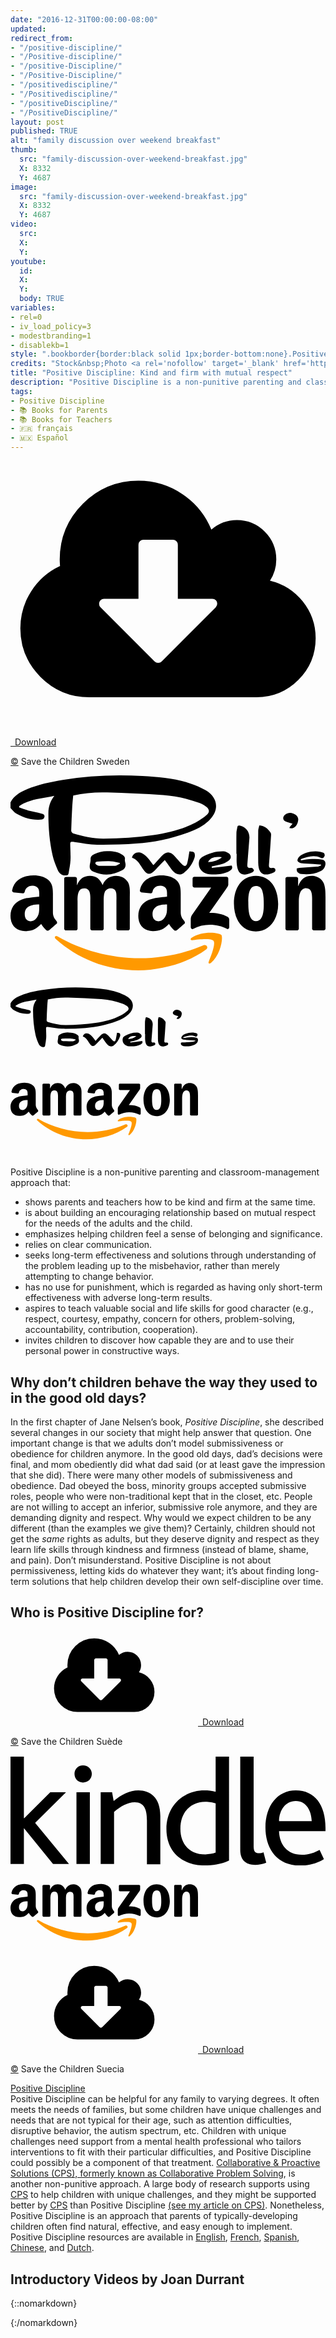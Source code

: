 ```yaml
---
date: "2016-12-31T00:00:00-08:00"
updated:
redirect_from:
- "/positive-discipline/"
- "/Positive-discipline/"
- "/positive-Discipline/"
- "/Positive-Discipline/"
- "/positivediscipline/"
- "/Positivediscipline/"
- "/positiveDiscipline/"
- "/PositiveDiscipline/"
layout: post
published: TRUE
alt: "family discussion over weekend breakfast"
thumb:
  src: "family-discussion-over-weekend-breakfast.jpg"
  X: 8332
  Y: 4687
image:
  src: "family-discussion-over-weekend-breakfast.jpg"
  X: 8332
  Y: 4687
video:
  src: 
  X: 
  Y: 
youtube:
  id:
  X:
  Y:
  body: TRUE
variables:
- rel=0
- iv_load_policy=3
- modestbranding=1
- disablekb=1
style: ".bookborder{border:black solid 1px;border-bottom:none}.PositiveDisciplineLink{height:1.3125em}.PositiveDisciplineLink>span{font-size:.8125em}p~ul{margin-top:-1.25rem}"
credits: "Stock&nbsp;Photo <a rel='nofollow' target='_blank' href='https://www.dreamstime.com/stock-photo-pleasant-family-having-lively-conversation-emotional-boy-his-sitting-table-breakfast-image89633567'>&copy;</a>&nbsp;Viacheslav&nbsp;Iacobchuk"
title: "Positive Discipline: Kind and firm with mutual respect"
description: "Positive Discipline is a non-punitive parenting and classroom management approach emphasizing mutual respect, and encouraging adults to be kind and firm."
tags:
- Positive Discipline
- 📚 Books for Parents
- 📚 Books for Teachers
- 🇫🇷 français
- 🇲🇽 Español
---
```

<div class="float right side">
	<div>
		<a class="download" rel="nofollow" href="{{site.url}}/Positive-Discipline-in-Everyday-Parenting.pdf" download="CDavidMaxey.com-Positive-Discipline-in-Everyday-Parenting.pdf">
			<amp-img alt="Positive Discipline in Everyday Parenting" width="414" height="586" src="{{site.cache}}/books/Positive-Discipline-in-Everyday-Parenting.jpg" sizes="8.625rem"></amp-img>
			<div><svg id="svg-download" class="fontawesome" xmlns="http://www.w3.org/2000/svg" viewBox="0 0 2048 1792"><path d="M1344 928q0-14-9-23t-23-9h-224v-352q0-13-9.5-22.5t-22.5-9.5h-192q-13 0-22.5 9.5t-9.5 22.5v352h-224q-13 0-22.5 9.5t-9.5 22.5q0 14 9 23l352 352q9 9 23 9t23-9l351-351q10-12 10-24zm640 224q0 159-112.5 271.5t-271.5 112.5h-1088q-185 0-316.5-131.5t-131.5-316.5q0-130 70-240t188-165q-2-30-2-43 0-212 150-362t362-150q156 0 285.5 87t188.5 231q71-62 166-62 106 0 181 75t75 181q0 76-41 138 130 31 213.5 135.5t83.5 238.5z"/></svg>&ensp;Download</div>
		</a>
		<p class="credits"><a rel="nofollow noreferrer" target="_blank" href="https://resourcecentre.savethechildren.net/library/positive-discipline-everyday-parenting-pdep-fourth-edition">&copy;</a>&nbsp;Save the Children Sweden</p>
	</div>
	<div>
		<amp-img alt="Positive Discipline by Jane Nelsen, Ed.D." width="414" height="639" src="{{site.cache}}/books/Positive-Discipline-by-Jane-Nelsen.jpg" sizes="calc(8.625rem - 2px)" class="bookborder"></amp-img>
		<div class="merchants">
			<a class="powells" title="Powells" rel="nofollow noreferrer" target="_blank" href="http://www.powells.com/book/positive-discipline-2006-edition-9780345487674"><svg id="svg-powells" xmlns="http://www.w3.org/2000/svg" viewBox="0 0 255.99782 81.464424"><title>Powells</title><path d="M0 21.91c2.667-5.217 7.291-8.073 12.443-10.271 9.654-4.121 19.845-6.229 30.132-7.948 21.438-3.582 43.026-4.37 64.69-3.165 13.127.73 26.272 1.685 38.83 6.022 4.306 1.487 8.609 3.258 12.518 5.569 10.253 6.062 11.241 16.408 2.608 24.655-4.647 4.44-10.327 7.172-16.253 9.394-13.779 5.167-28.098 8.115-42.709 9.264-10.612.834-21.298 1.071-31.945.964-6.023-.06-12.048-1.251-18.043-2.124-3.692-.538-3.774-.616-3.701 3.232.072 3.814.401 7.641.183 11.437-.203 3.528-.94 7.03-1.519 10.531-.316 1.914-1.778 2.144-3.354 1.928-2.751-.376-4.571-2.204-5.55-4.527-1.62-3.844-3.229-7.773-4.128-11.826-2.521-11.353-3.475-22.899-3.413-34.531.027-4.979 1.481-9.462 4.817-13.873-10.079 2.244-20.162 2.552-28.555 8.371l-.017 1.059c2.827.943 5.618 2.019 8.491 2.792 3.071.826 6.24 1.28 9.322 2.072 1.268.326 2.983.633 2.758 2.568-.224 1.929-1.671 2.322-3.395 2.452-7.177.544-13.713-1.506-19.789-5.05-1.727-1.008-2.961-2.859-4.421-4.323v-4.672zm50.969-5.535c-.277 3-.624 5.781-.774 8.572-.359 6.676-.673 13.356-.86 20.039-.02.715.783 1.919 1.439 2.116 8.132 2.442 16.352 4.347 24.944 4.285 13.557-.098 27.064-.795 40.469-2.883 11.948-1.86 23.658-4.653 34.453-10.306 3.199-1.675 6.231-3.814 8.977-6.165 2.326-1.992 2.1-4.476-.344-6.38-1.748-1.361-3.775-2.506-5.852-3.28-9.446-3.519-19.265-5.73-29.281-6.409-15.132-1.026-30.301-1.553-45.461-2.106-9.272-.338-18.486.432-27.71 2.517zm92.698 54.862c-.806 2.899-2.078 3.183-4.27 1.047-2.055-2.001-3.812-4.303-5.774-6.403-4.011-4.295-6.943-4.305-10.974-.043-2.185 2.31-4.294 4.69-6.422 7.022-.247-.157-.41-.21-.495-.323-1.363-1.796-2.582-3.724-4.11-5.363-1.351-1.449-2.875-2.922-4.619-3.78-3.741-1.841-7.357-.216-8.284 3.496 3.559 1.119 5.617 3.875 7.42 6.946.862 1.468 1.821 2.91 2.936 4.191 2.037 2.343 4.114 2.638 6.524.697 1.858-1.496 3.385-3.402 5.064-5.122 1.53-1.567 3.065-3.129 4.721-4.819l2.095 2.894c1.412 1.953 2.713 4 4.26 5.84 2.701 3.214 6.281 3.984 9.025 1.8 4.222-3.359 7.334-7.629 8.894-12.83.352-1.175.223-3.134-.525-3.832-.887-.826-2.682-.679-3.709-.881-.643 3.578-.959 6.587-1.757 9.463zm-64.616-9.695c4.481-.044 8.504.57 12.042 3.044 1.252.876 2.209 1.805 1.875 3.627-.185 1.012.188 2.145.402 3.204.487 2.414-.213 4.382-2.35 5.589-7.67 4.335-15.623 4.809-23.682 1.239-2.683-1.188-3.278-2.804-2.854-5.693.214-1.458.688-2.929.605-4.369-.135-2.34 1.324-3.29 3.004-4.186 3.517-1.874 7.298-2.558 10.958-2.455zm9.926 10.231l-.213-.71c-2.434-.438-4.856-1.145-7.303-1.249-3.693-.157-7.406.062-11.104.244-.532.026-1.429.729-1.443 1.144-.018.52.608 1.191 1.125 1.565.54.391 1.276.696 1.933.708 4.388.079 8.783.205 13.162.006 1.303-.059 2.562-1.11 3.843-1.708zm112.346-26.798c-.076 8.609-.071 17.219-.005 25.829.071 9.19 4.499 11.949 12.722 8.012.21-.101.487-.159.607-.327.28-.391.677-.833.685-1.26.034-2.053-1.45-2.132-2.912-1.984-1.997.202-2.537-.567-2.372-2.548.662-7.972 1.184-15.956 1.717-23.938.048-.735.04-1.652-.343-2.208-2.128-3.081-4.71-5.579-9.195-5.946-.332 1.535-.892 2.95-.904 4.37zm-17.517 18.747c0 2.562-.156 5.135.028 7.683.648 8.995 4.436 11.196 12.581 7.431.141-.065.332-.093.415-.201.377-.497 1.077-1.08 1-1.514-.116-.649-.692-1.325-1.253-1.75-.358-.271-1.057-.204-1.58-.131-2.144.302-2.699-.657-2.524-2.678.615-7.118 1.064-14.251 1.673-21.37.423-4.952-2.604-9.141-7.497-10.323-1.331-.321-2.098-.177-2.319 1.285-.231 1.528-.694 3.047-.717 4.576-.087 5.663-.035 11.329-.035 16.994l.228-.002zm-20.15 11.476c5.338-.647 10.676-1.296 16.098-1.954.887 1.969.473 3.266-1.933 4.577-4.446 2.424-9.315 2.78-14.249 2.653-1.16-.029-2.337-.134-3.471-.37-5.032-1.049-8.079-5.692-6.773-10.678.313-1.194 1.47-2.451 2.577-3.104 5.313-3.133 11.104-4.823 17.298-4.645 1.365.039 2.85.78 4.021 1.578 2.184 1.486 2.44 3.969.433 5.736-1.456 1.282-3.325 2.274-5.179 2.886-2.91.961-5.961 1.492-8.953 2.205l.131 1.116zm-3.08-4.699c4.098-.32 7.787-1.201 11.249-3.991-6.035-.822-9.627.46-11.249 3.991zm75.343-2.473c5.354-1.804 10.709-3.672 16.382-1.021 1.79.835 2.518-.546 3.001-1.646.255-.583-.23-2.053-.786-2.341-5.19-2.692-15.566-1.137-19.782 2.985-.85.83-1.729 2.396-1.492 3.347.22.883 1.855 1.843 2.97 1.991 3.223.429 6.498.445 9.75.662 2.132.142 4.261.348 6.391.525l.039.694c-1.144.337-2.271.879-3.435.975-4.717.386-9.448.61-14.168.957-.772.057-2.136.367-2.165.666-.091.911.06 2.125.631 2.755.72.795 1.908 1.489 2.961 1.603 5.322.576 10.562.182 15.485-2.179 2.134-1.023 3.642-2.639 4.144-5.03.517-2.466-.253-4.146-2.689-4.578-2.635-.466-5.382-.548-8.063-.426-3.037.139-6.057.689-9.084 1.062l-.09-1.001zm-9.124-25.131c.973 0 2.077.301 2.897-.055 2.807-1.217 3.849-3.833 4.134-6.586.236-2.291-1.197-4.007-3.276-4.916-2.474-1.081-5.016-1.23-7.27.561-2.546 2.022-2.084 4.76.953 5.855 1.516.547 3.084.952 4.989 1.531l-2.398 2.844-.029.766z"/></svg></a>
			<a class="amazon" title="Amazon" rel="nofollow noreferrer" target="_blank" href="https://www.amazon.com/dp/0345487672"><svg id="svg-amazon" xmlns="http://www.w3.org/2000/svg" viewBox="0 0 602.28 181.499"><title>Amazon</title><path fill="#f90" d="M373.642 141.938c-34.999 25.797-85.729 39.561-129.406 39.561-61.243 0-116.377-22.651-158.088-60.325-3.277-2.963-.341-7 3.592-4.693 45.014 26.191 100.673 41.947 158.166 41.947 38.775 0 81.429-8.022 120.65-24.67 5.925-2.517 10.88 3.88 5.086 8.18M388.193 125.29c-4.457-5.715-29.573-2.7-40.846-1.363-3.434.419-3.959-2.569-.865-4.719 20.003-14.078 52.827-10.015 56.655-5.296 3.828 4.745-.996 37.647-19.794 53.351-2.884 2.412-5.637 1.127-4.352-2.071 4.221-10.539 13.685-34.161 9.202-39.902"/><path fill-rule="evenodd" d="M348.133 19.82v-13.685c0-2.071 1.573-3.461 3.461-3.461h61.269c1.966 0 3.539 1.416 3.539 3.461v11.719c-.026 1.966-1.678 4.536-4.614 8.599l-31.749 45.329c11.798-.288 24.251 1.468 34.947 7.498 2.412 1.363 3.067 3.356 3.251 5.322v14.603c0 1.992-2.202 4.326-4.509 3.12-18.85-9.884-43.887-10.959-64.729.105-2.124 1.154-4.352-1.154-4.352-3.146v-13.869c0-2.228.026-6.03 2.255-9.412l36.782-52.748h-32.011c-1.966 0-3.539-1.389-3.539-3.434M124.635 105.208h-18.64c-1.783-.131-3.198-1.468-3.33-3.172v-95.665c0-1.914 1.599-3.434 3.592-3.434h17.382c1.809.079 3.251 1.468 3.382 3.198v12.505h.341c4.536-12.086 13.056-17.723 24.539-17.723 11.666 0 18.955 5.637 24.198 17.723 4.509-12.086 14.76-17.723 25.745-17.723 7.813 0 16.359 3.225 21.576 10.461 5.899 8.049 4.693 19.741 4.693 29.992l-.026 60.377c0 1.914-1.599 3.461-3.592 3.461h-18.614c-1.861-.131-3.356-1.625-3.356-3.461v-50.703c0-4.037.367-14.105-.524-17.932-1.389-6.423-5.558-8.232-10.959-8.232-4.509 0-9.228 3.015-11.142 7.839-1.914 4.824-1.73 12.899-1.73 18.326v50.703c0 1.914-1.599 3.461-3.592 3.461h-18.614c-1.888-.131-3.356-1.625-3.356-3.461l-.026-50.703c0-10.67 1.757-26.374-11.483-26.374-13.397 0-12.872 15.311-12.872 26.374v50.703c0 1.914-1.599 3.461-3.592 3.461M469.15.918c27.659 0 42.629 23.752 42.629 53.954 0 29.179-16.543 52.329-42.629 52.329-27.161 0-41.947-23.752-41.947-53.351 0-29.782 14.97-52.932 41.947-52.932m.157 19.532c-13.738 0-14.603 18.719-14.603 30.385 0 11.693-.184 36.651 14.445 36.651 14.445 0 15.127-20.135 15.127-32.404 0-8.075-.341-17.723-2.779-25.378-2.097-6.659-6.266-9.255-12.191-9.255M547.644 105.208h-18.562c-1.861-.131-3.356-1.625-3.356-3.461l-.026-95.691c.157-1.757 1.704-3.12 3.592-3.12h17.277c1.625.079 2.962 1.18 3.33 2.674v14.629h.341c5.217-13.082 12.532-19.322 25.404-19.322 8.363 0 16.517 3.015 21.76 11.273 4.876 7.655 4.876 20.528 4.876 29.782v60.22c-.21 1.678-1.757 3.015-3.592 3.015h-18.693c-1.704-.131-3.12-1.389-3.303-3.015v-51.962c0-10.461 1.206-25.771-11.667-25.771-4.535 0-8.704 3.041-10.775 7.655-2.622 5.846-2.962 11.667-2.962 18.116v51.516c-.026 1.914-1.652 3.461-3.644 3.461M299.291 59.512c0 7.262.184 13.318-3.487 19.767-2.962 5.243-7.682 8.468-12.899 8.468-7.157 0-11.352-5.453-11.352-13.502 0-15.887 14.236-18.771 27.737-18.771v4.037m18.797 45.434c-1.232 1.101-3.015 1.18-4.404.446-6.187-5.138-7.314-7.524-10.696-12.427-10.225 10.434-17.487 13.554-30.726 13.554-15.704 0-27.895-9.674-27.895-29.048 0-15.127 8.18-25.43 19.872-30.464 10.12-4.457 24.251-5.243 35.052-6.476v-2.412c0-4.431.341-9.674-2.281-13.502-2.255-3.434-6.607-4.85-10.461-4.85-7.105 0-13.423 3.644-14.97 11.195-.315 1.678-1.547 3.33-3.251 3.408l-18.063-1.94c-1.521-.341-3.225-1.573-2.779-3.906 4.142-21.917 23.962-28.524 41.685-28.524 9.071 0 20.921 2.412 28.078 9.281 9.071 8.468 8.206 19.767 8.206 32.063v29.048c0 8.73 3.618 12.558 7.026 17.277 1.18 1.678 1.442 3.697-.079 4.955-3.801 3.172-10.565 9.071-14.288 12.374l-.026-.052M54.924 59.512c0 7.262.183 13.318-3.487 19.767-2.963 5.243-7.655 8.468-12.899 8.468-7.157 0-11.326-5.453-11.326-13.502 0-15.887 14.236-18.771 27.711-18.771v4.037m18.797 45.434c-1.232 1.101-3.015 1.18-4.404.446-6.187-5.138-7.288-7.524-10.696-12.427-10.225 10.434-17.46 13.554-30.726 13.554-15.678 0-27.895-9.674-27.895-29.048 0-15.127 8.206-25.43 19.872-30.464 10.12-4.457 24.251-5.243 35.052-6.476v-2.412c0-4.431.341-9.674-2.255-13.502-2.281-3.434-6.633-4.85-10.461-4.85-7.105 0-13.449 3.644-14.996 11.195-.315 1.678-1.547 3.33-3.225 3.408l-18.09-1.94c-1.521-.341-3.198-1.573-2.779-3.906 4.168-21.917 23.962-28.524 41.685-28.524 9.071 0 20.921 2.412 28.078 9.281 9.071 8.468 8.206 19.767 8.206 32.063v29.048c0 8.73 3.618 12.558 7.026 17.277 1.206 1.678 1.468 3.697-.052 4.955-3.801 3.172-10.565 9.071-14.288 12.374l-.052-.052"/></svg></a>
		</div>
	</div>
	<div>
		<amp-img alt="Positive Discipline in the Classroom by Jane Nelsen, Ed.D. and Lynn Lott, M.A." width="414" height="520" src="{{site.cache}}/books/Positive-Discipline-in-the-Classroom-by-Jane-Nelsen-and-Lynn-Lott.jpg" sizes="calc(8.625rem - 2px)" class="bookborder"></amp-img>
		<div class="merchants">
			<a class="powells" title="Powells" rel="nofollow noreferrer" target="_blank" href="http://www.powells.com/book/positive-discipline-in-the-classroom-developing-mutual-respect-cooperation-responsibility-in-your-classroom-9780770436575"><svg><use xlink:href="#svg-powells"/></svg></a>
			<a class="amazon" title="Amazon" rel="nofollow noreferrer" target="_blank" href="https://www.amazon.com/dp/0770436579"><svg><use xlink:href="#svg-amazon"/></svg></a>
		</div>
	</div>
</div>
<p>Positive Discipline is a non-punitive parenting and classroom-management approach that:</p>
<ul>
	<li>shows parents and teachers how to be kind and firm at the same time.</li>
	<li>is about building an encouraging relationship based on mutual respect for the needs of the adults and the child.</li>
	<li>emphasizes helping children feel a sense of belonging and significance.</li>
	<li>relies on clear communication.</li>
	<li>seeks long-term effectiveness and solutions through understanding of the problem leading up to the misbehavior, rather than merely attempting to change behavior.</li>
	<li>has no use for punishment, which is regarded as having only short-term effectiveness with adverse long-term results.</li>
	<li>aspires to teach valuable social and life skills for good character (e.g., respect, courtesy, empathy, concern for others, problem-solving, accountability, contribution, cooperation).</li>
	<li>invites children to discover how capable they are and to use their personal power in constructive ways.</li>
</ul>
<h2>Why don’t children behave the way they used to in the good old days?</h2>
In the first chapter of Jane Nelsen’s book, <i>Positive Discipline</i>, she described several changes in our society that might help answer that question. One important change is that we adults don’t model submissiveness or obedience for children anymore. In the good old days, dad’s decisions were final, and mom obediently did what dad said (or at least gave the impression that she did). There were many other models of submissiveness and obedience. Dad obeyed the boss, minority groups accepted submissive roles, people who were non-traditional kept that in the closet, etc. People are not willing to accept an inferior, submissive role anymore, and they are demanding dignity and respect. Why would we expect children to be any different (than the examples we give them)? Certainly, children should not get the <i>same</i> rights as adults, but they deserve dignity and respect as they learn life skills through kindness and firmness (instead of blame, shame, and pain). Don’t misunderstand. Positive Discipline is not about permissiveness, letting kids do whatever they want; it’s about finding long-term solutions that help children develop their own self-discipline over time.
<h2>Who is Positive Discipline for?</h2>
<div class="float right side">
	<div>
		<a class="download" rel="nofollow" href="{{site.url}}/La-discipline-positive-au-quotidien-a-la-maison.pdf" download="CDavidMaxey.com-La-discipline-positive-au-quotidien-a-la-maison.pdf">
			<amp-img alt="La discipline positive au quotidien à la maison" width="414" height="587" src="{{site.cache}}/books/La-discipline-positive-au-quotidien-a-la-maison.jpg" sizes="8.625rem"></amp-img>
			<div><svg class="fontawesome"><use xlink:href="#svg-download"/></svg>&ensp;Download</div>
		</a>
		<p class="credits"><a rel="nofollow noreferrer" target="_blank" href="https://familiescanada.ca/publication/positive-discipline-in-everyday-parenting-4th-edition-french/">&copy;</a>&nbsp;Save the Children Suède</p>
	</div>
	<div>
		<amp-img alt="La Discipline Positive de Jane Nelsen" width="414" height="665" src="{{site.cache}}/books/La-Discipline-positive-de-Jane-Nelsen.jpg" sizes="calc(8.625rem - 2px)" class="bookborder"></amp-img>
		<div class="merchants">
			<a class="kindle" title="Kindle" rel="nofollow noreferrer" target="_blank" href="https://www.amazon.com/dp/B00N96C6WW"><svg xmlns="http://www.w3.org/2000/svg" viewBox="0 0 160 56"><path d="M0,0.6h6.8v31.3h0.2l13.2-13.2h8L12.5,34.3l17.2,20.9h-8.1L6.9,37.1H6.8v18.1H0V0.6z"/><path d="M32.5,9.4c0-2.4,1.8-4.3,4.3-4.3c2.6,0,4.5,1.9,4.5,4.3c0,2.5-1.9,4.4-4.5,4.4 C34.3,13.8,32.5,11.9,32.5,9.4z M33.5,18.7h6.8v36.5h-6.8V18.7z"/><path d="M45.8,18.7h5.8l0.8,4.5c3.9-3.2,8-5.4,12.6-5.4c5.8,0,11.1,3.4,11.1,13v24.5h-6.8V33c0-5.2-1.2-9.2-6.2-9.2 c-3.7,0-7.3,2.2-10.5,4.9v26.5h-6.8V18.7z"/><path d="M79.2,37.4c0-11.7,8.4-19.6,19.3-19.6c1.9,0,3.9,0.2,5.7,0.7V0.6h6.8v52.8c-2.9,1.5-7.6,2.5-12.2,2.5 C87.9,56,79.2,49.6,79.2,37.4z M104.2,49.4v-25c-1.7-0.5-3-0.8-5.3-0.8c-7,0-12.6,4.9-12.6,13.7c0,8,4.9,13,12.7,13 C100.6,50.2,102.8,50,104.2,49.4z"/><path d="M116.7,0.6h6.8v45.5c0,2.8,0.8,3.6,2.8,3.6c0.5,0,1.6-0.2,2.2-0.5l1.4,5.3c-1.7,0.7-3.9,1.1-5.6,1.1 c-5.1,0-7.6-2.8-7.6-7.6V0.6z"/><path d="M129.5,36.7c0-11.1,6.1-18.9,15.4-18.9c9.6,0,15.1,7.3,15.1,19v1.7h-23.6c0.2,6.9,4.3,12,11.6,12 c3.5,0,6.5-1.1,9-2.5l2.2,4.7c-3.4,2.2-7.9,3.3-12,3.3C135,56,129.5,47.1,129.5,36.7z M153,33.4c-0.2-5.1-2.6-10.2-8.1-10.2 c-5.2,0-8.4,4.6-8.5,10.2H153z"/></svg></a>
			<a class="amazon" title="Amazon" rel="nofollow noreferrer" target="_blank" href="https://www.amazon.com/dp/2810005028"><svg><use xlink:href="#svg-amazon"/></svg></a>
		</div>
	</div>
	<div>
		<a class="download" rel="nofollow" href="{{site.url}}/Disciplina-Positiva-en-la-Crianza-Cotidiana.pdf" download="CDavidMaxey.com-Disciplina-Positiva-en-la-Crianza-Cotidiana.pdf">
			<amp-img alt="Disciplina Positiva en la Crianza Cotidiana" width="414" height="587" src="{{site.cache}}/books/Disciplina-Positiva-en-la-Crianza-Cotidiana.jpg" sizes="8.625rem"></amp-img>
			<div><svg class="fontawesome"><use xlink:href="#svg-download"/></svg>&ensp;Download</div>
		</a>
		<p class="credits"><a rel="nofollow noreferrer" target="_blank" href="https://resourcecentre.savethechildren.net/library/positive-discipline-everyday-parenting-pdep-fourth-edition">&copy;</a>&nbsp;Save the Children Suecia</p>
	</div>
	<div>
	<a class="download" rel="nofollow noreferrer" target="_blank" href="https://www.positivediscipline.com/products/disciplina-positiva"><amp-img alt="Disciplina Positiva de Jane Nelsen" width="414" height="625" src="{{site.cache}}/books/Disciplina-positiva-de-Jane-Nelsen.jpg" sizes="8.625rem"></amp-img><div class="PositiveDisciplineLink"><span>Positive Discipline</span></div></a>
	</div>
</div>
Positive Discipline can be helpful for any family to varying degrees. It often meets the needs of families, but some children have unique challenges and needs that are not typical for their age, such as attention difficulties, disruptive behavior, the autism spectrum, etc. Children with unique challenges need support from a mental health professional who tailors interventions to fit with their particular difficulties, and Positive Discipline could possibly be a component of that treatment. <a href="{{site.url}}/Collaborative-and-Proactive-Solutions-problem-solving/">Collaborative & Proactive Solutions (CPS), formerly known as Collaborative Problem Solving</a>, is another non-punitive approach. A large body of research supports using <a href="{{site.url}}/Collaborative-and-Proactive-Solutions-problem-solving/">CPS</a> to help children with unique challenges, and they might be supported better by <a href="{{site.url}}/Collaborative-and-Proactive-Solutions-problem-solving/">CPS</a> than Positive Discipline <a href="{{site.url}}/Collaborative-and-Proactive-Solutions-problem-solving/">(see my article on CPS)</a>. Nonetheless, Positive Discipline is an approach that parents of typically-developing children often find natural, effective, and easy enough to implement. Positive Discipline resources are available in <a rel="nofollow noreferrer" target="_blank" href="https://www.positivediscipline.com/store">English</a>, <a rel="nofollow noreferrer" target="_blank" href="http://www.disciplinepositive.fr/">French</a>, <a rel="nofollow noreferrer" target="_blank" href="https://www.positivediscipline.com/catalog/spanish">Spanish</a>, <a rel="nofollow noreferrer" target="_blank" href="http://www.pd-home.org/">Chinese</a>, and <a rel="nofollow noreferrer" target="_blank" href="http://positivedisciplinenederland.nl/winkel/">Dutch</a>.
<h2>Introductory&nbsp;Videos by Joan&nbsp;Durrant</h2>
{::nomarkdown}
<p><amp-youtube data-videoid="ll9eS9e9Rhk" layout="responsive" width="4" height="3" credentials="omit" data-param-rel=0 data-param-iv_load_policy=3 data-param-modestbranding=1 data-param-disablekb=1></amp-youtube></p>
<p><amp-youtube data-videoid="UsyBiGe-opU" layout="responsive" width="4" height="3" credentials="omit" data-param-rel=0 data-param-iv_load_policy=3 data-param-modestbranding=1 data-param-disablekb=1></amp-youtube></p>
{:/nomarkdown}